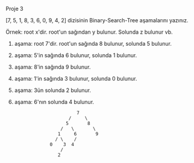 Proje 3

[7, 5, 1, 8, 3, 6, 0, 9, 4, 2] dizisinin Binary-Search-Tree aşamalarını yazınız.

Örnek: root x'dir. root'un sağından y bulunur. Solunda z bulunur vb.


1. aşama: root 7'dir. root'un sağında 8 bulunur, solunda 5 bulunur.
2. aşama: 5'in sağında 6 bulunur, solunda 1 bulunur. 
3. aşama: 8'in sağında 9 bulunur.
4. aşama: 1'in sağında 3 bulunur, solunda 0 bulunur.
5. aşama: 3ün solunda 2 bulunur.
6. aşama: 6'nın solunda 4 bulunur.



                              7
                           /     \
                          5       8
                        /   \       \
                       1     6       9
                      / \    /
                    0    3  4
                        / 
                       2
                         
